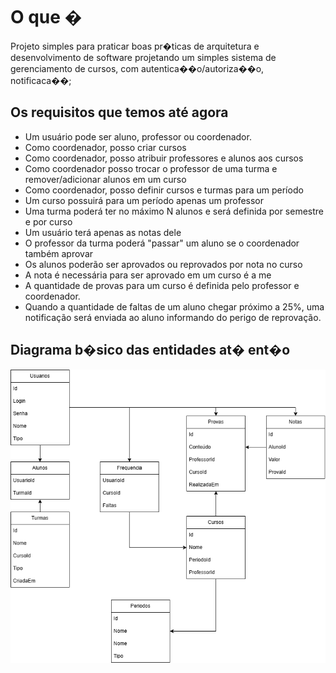 # O que �

Projeto simples para praticar boas pr�ticas de arquitetura e desenvolvimento de software projetando
um simples sistema de gerenciamento de cursos, com autentica��o/autoriza��o, notificaca��;

## Os requisitos que temos até agora
- Um usuário pode ser aluno, professor ou coordenador.
- Como coordenador, posso criar cursos
- Como coordenador, posso atribuir professores e alunos aos cursos
- Como coordenador posso trocar o professor de uma turma e remover/adicionar alunos em um curso
- Como coordenador, posso definir cursos e turmas para um período
- Um curso possuirá para um período apenas um professor
- Uma turma poderá ter no máximo N alunos e será definida por semestre e por curso
- Um usuário terá apenas as notas dele
- O professor da turma poderá "passar" um aluno se o coordenador também aprovar
- Os alunos poderão ser aprovados ou reprovados por nota no curso
- A nota é necessária para ser aprovado em um curso é a me
- A quantidade de provas para um curso é definida pelo professor e coordenador.
- Quando a quantidade de faltas de um aluno chegar próximo a 25%, uma notificação será enviada ao aluno informando do perigo de reprovação.


## Diagrama b�sico das entidades at� ent�o
![asdasda](/docs/ClassManagerDiagrama.png "asdasda")